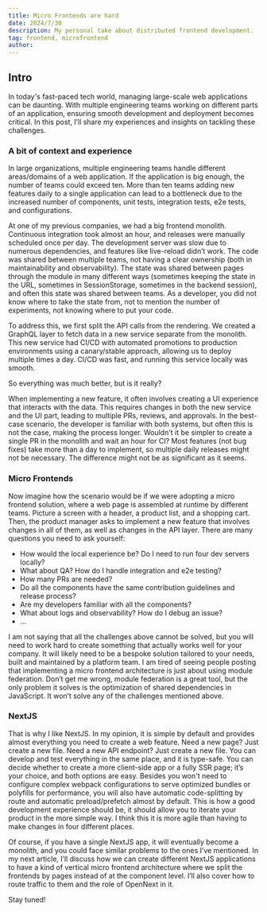 ```yaml
---
title: Micro Frontends are hard
date: 2024/7/30
description: My personal take about distributed frontend development.
tag: frontend, microfrontend
author:
---
```

## Intro

In today's fast-paced tech world, managing large-scale web applications can be daunting. With multiple engineering teams working on different parts of an application, ensuring smooth development and deployment becomes critical. In this post, I’ll share my experiences and insights on tackling these challenges.

### A bit of context and experience

In large organizations, multiple engineering teams handle different areas/domains of a web application. If the application is big enough, the number of teams could exceed ten. More than ten teams adding new features daily to a single application can lead to a bottleneck due to the increased number of components, unit tests, integration tests, e2e tests, and configurations.

At one of my previous companies, we had a big frontend monolith. Continuous integration took almost an hour, and releases were manually scheduled once per day. The development server was slow due to numerous dependencies, and features like live-reload didn’t work. The code was shared between multiple teams, not having a clear ownership (both in maintainability and observability). The state was shared between pages through the module in many different ways (sometimes keeping the state in the URL, sometimes in SessionStorage, sometimes in the backend session), and often this state was shared between teams. As a developer, you did not know where to take the state from, not to mention the number of experiments, not knowing where to put your code.

To address this, we first split the API calls from the rendering. We created a GraphQL layer to fetch data in a new service separate from the monolith. This new service had CI/CD with automated promotions to production environments using a canary/stable approach, allowing us to deploy multiple times a day. CI/CD was fast, and running this service locally was smooth.

So everything was much better, but is it really?

When implementing a new feature, it often involves creating a UI experience that interacts with the data. This requires changes in both the new service and the UI part, leading to multiple PRs, reviews, and approvals. In the best-case scenario, the developer is familiar with both systems, but often this is not the case, making the process longer. Wouldn't it be simpler to create a single PR in the monolith and wait an hour for CI? Most features (not bug fixes) take more than a day to implement, so multiple daily releases might not be necessary. The difference might not be as significant as it seems.

### Micro Frontends

Now imagine how the scenario would be if we were adopting a micro frontend solution, where a web page is assembled at runtime by different teams. Picture a screen with a header, a product list, and a shopping cart. Then, the product manager asks to implement a new feature that involves changes in all of them, as well as changes in the API layer. There are many questions you need to ask yourself:

- How would the local experience be? Do I need to run four dev servers locally?
- What about QA? How do I handle integration and e2e testing?
- How many PRs are needed?
- Do all the components have the same contribution guidelines and release process?
- Are my developers familiar with all the components?
- What about logs and observability? How do I debug an issue?
- …

I am not saying that all the challenges above cannot be solved, but you will need to work hard to create something that actually works well for your company. It will likely need to be a bespoke solution tailored to your needs, built and maintained by a platform team. I am tired of seeing people posting that implementing a micro frontend architecture is just about using module federation. Don’t get me wrong, module federation is a great tool, but the only problem it solves is the optimization of shared dependencies in JavaScript. It won’t solve any of the challenges mentioned above.

### NextJS

That is why I like NextJS. In my opinion, it is simple by default and provides almost everything you need to create a web feature. Need a new page? Just create a new file. Need a new API endpoint? Just create a new file. You can develop and test everything in the same place, and it is type-safe. You can decide whether to create a more client-side app or a fully SSR page; it’s your choice, and both options are easy. Besides you won't need to configure complex webpack configurations to serve optimized bundles or polyfills for performance, you will also have automatic code-splitting by route and automatic preload/prefetch almost by default. This is how a good development experience should be, it should allow you to iterate your product in the more simple way. I think this it is more agile than having to make changes in four different places.

Of course, if you have a single NextJS app, it will eventually become a monolith, and you could face similar problems to the ones I’ve mentioned. In my next article, I’ll discuss how we can create different NextJS applications to have a kind of vertical micro frontend architecture where we split the frontends by pages instead of at the component level. I’ll also cover how to route traffic to them and the role of OpenNext in it.

Stay tuned!
